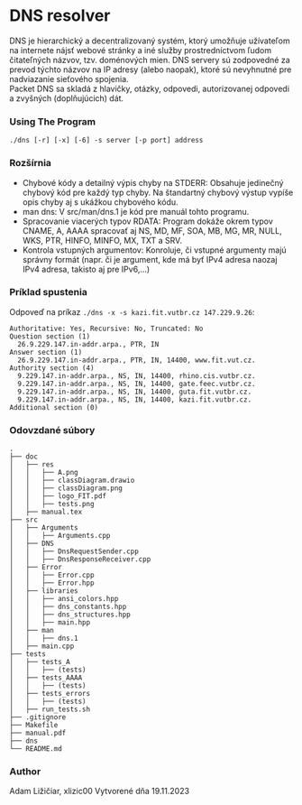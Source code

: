 # DNS resolver
DNS je hierarchický a decentralizovaný systém, ktorý umožňuje užívateľom na internete nájsť webové stránky a iné služby prostredníctvom ľudom čitateľných názvov, tzv. doménových mien. DNS servery sú zodpovedné za prevod týchto názvov na IP adresy (alebo naopak), ktoré sú nevyhnutné pre nadviazanie sieťového spojenia.<br>
Packet DNS sa skladá z hlavičky, otázky, odpovedi, autorizovanej odpovedi a zvyšných (doplňujúcich) dát.
	
### Using The Program
```
./dns [-r] [-x] [-6] -s server [-p port] address
```

### Rozšírnia
* Chybové kódy a detailný výpis chyby na STDERR: Obsahuje jedinečný chybový kód pre každý typ chyby. Na štandartný chybový výstup vypíše opis chyby aj s ukážkou chybového kódu.
* man dns: V src/man/dns.1 je kód pre manuál tohto programu.
* Spracovanie viacerých typov RDATA: Program dokáže okrem typov CNAME, A, AAAA spracovať aj NS, MD, MF, SOA, MB, MG, MR, NULL, WKS, PTR, HINFO, MINFO, MX, TXT a SRV.
* Kontrola vstupných argumentov: Konroluje, či vstupné argumenty majú správny formát (napr. či je argument, kde má byť IPv4 adresa naozaj IPv4 adresa, takisto aj pre IPv6,...)

### Príklad spustenia
Odpoveď na príkaz `./dns -x -s kazi.fit.vutbr.cz 147.229.9.26`:
```
Authoritative: Yes, Recursive: No, Truncated: No
Question section (1)
  26.9.229.147.in-addr.arpa., PTR, IN
Answer section (1)
  26.9.229.147.in-addr.arpa., PTR, IN, 14400, www.fit.vut.cz.
Authority section (4)
  9.229.147.in-addr.arpa., NS, IN, 14400, rhino.cis.vutbr.cz.
  9.229.147.in-addr.arpa., NS, IN, 14400, gate.feec.vutbr.cz.
  9.229.147.in-addr.arpa., NS, IN, 14400, guta.fit.vutbr.cz.
  9.229.147.in-addr.arpa., NS, IN, 14400, kazi.fit.vutbr.cz.
Additional section (0)
```

### Odovzdané súbory
```
.
├── doc
│   ├── res
│   │   ├── A.png
│   │   ├── classDiagram.drawio
│   │   ├── classDiagram.png
│   │   ├── logo_FIT.pdf
│   │   ├── tests.png
│   ├── manual.tex
├── src
│   ├── Arguments
│   │   ├── Arguments.cpp
│   ├── DNS
│   │   ├── DnsRequestSender.cpp
│   │   ├── DnsResponseReceiver.cpp
│   ├── Error
│   │   ├── Error.cpp
│   │   ├── Error.hpp
│   ├── libraries
│   │   ├── ansi_colors.hpp
│   │   ├── dns_constants.hpp
│   │   ├── dns_structures.hpp
│   │   ├── main.hpp
│   ├── man
│   │   ├── dns.1
│   ├── main.cpp
├── tests 
│   ├── tests_A
│   │   ├── (tests)
│   ├── tests_AAAA
│   │   ├── (tests)
│   ├── tests_errors
│   │   ├── (tests)
│   ├── run_tests.sh
├── .gitignore
├── Makefile
├── manual.pdf
├── dns
└── README.md
```

### Author
Adam Ližičiar, xlizic00
Vytvorené dňa 19.11.2023